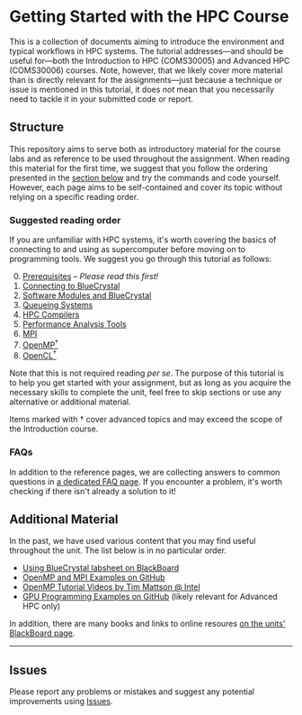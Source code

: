 Getting Started with the HPC Course
===================================


This is a collection of documents aiming to introduce the environment and typical workflows in HPC systems.
The tutorial addresses—and should be useful for—both the Introduction to HPC (COMS30005) and Advanced HPC (COMS30006) courses.
Note, however, that we likely cover more material than is directly relevant for the assignments—just because a technique or issue is mentioned in this tutorial, it does _not_ mean that you necessarily need to tackle it in your submitted code or report.

## Structure

This repository aims to serve both as introductory material for the course labs and as reference to be used throughout the assignment.
When reading this material for the first time, we suggest that you follow the ordering presented in the [section below](#suggested-reading-order) and try the commands and code yourself.
However, each page aims to be self-contained and cover its topic without relying on a specific reading order.

### Suggested reading order

If you are unfamiliar with HPC systems, it's worth covering the basics of connecting to and using as supercomputer before moving on to programming tools.
We suggest you go through this tutorial as follows:

0. [Prerequisites](0_Prerequisites.md) – _Please read this first!_
1. [Connecting to BlueCrystal](1_Connecting_to_BlueCrystal.md)
2. [Software Modules and BlueCrystal](2_Modules.md)
3. [Queueing Systems](3_Queueing_Systems.md)
4. [HPC Compilers](4_Compilers.md)
5. [Performance Analysis Tools](5_Performance_Analysis_Tools.md)
6. [MPI](6_MPI.md)
7. [OpenMP<sup>†</sup>](7_OpenMP.md)
7. [OpenCL<sup>†</sup>](8_OpenCL.md)

<!-- TODO: If we switch to BCp4, add SLURM instructions and update modules names -->

Note that this is not required reading _per se_.
The purpose of this tutorial is to help you get started with your assignment, but as long as you acquire the necessary skills to complete the unit, feel free to skip sections or use any alternative or additional material.

Items marked with † cover advanced topics and may exceed the scope of the Introduction course.

### FAQs

In addition to the reference pages, we are collecting answers to common questions in [a dedicated FAQ page](FAQ.md).
If you encounter a problem, it's worth checking if there isn't already a solution to it!

## Additional Material

In the past, we have used various content that you may find useful throughout the unit. The list below is in no particular order.

- [Using BlueCrystal labsheet on BlackBoard](https://www.ole.bris.ac.uk/bbcswebdav/pid-3307009-dt-content-rid-9643695_2/courses/COMS30005_2018/Open%20Access%20for%20CS/labs/intro-handout.pdf)
- [OpenMP and MPI Examples on GitHub](https://github.com/UoB-HPC/hpc-course-examples)
- [OpenMP Tutorial Videos by Tim Mattson @ Intel](https://www.youtube.com/watch?v=nE-xN4Bf8XI&list=PLLX-Q6B8xqZ8n8bwjGdzBJ25X2utwnoEG)
- [GPU Programming Examples on GitHub](https://github.com/UoB-HPC/advanced-hpc-examples) (likely relevant for Advanced HPC only)

In addition, there are many books and links to online resoures [on the units' BlackBoard page](https://www.ole.bris.ac.uk/webapps/blackboard/content/listContent.jsp?course_id=_231297_1&content_id=_3306995_1&mode=reset).

----

## Issues

Please report any problems or mistakes and suggest any potential improvements using [Issues](https://github.com/UoB-HPC/hpc-course-getting-started/issues).
